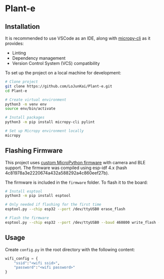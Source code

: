 # Plant-e

## Installation

It is recommended to use VSCode as an IDE, along with [micropy-cli](https://github.com/BradenM/micropy-cli) as it provides:

* Linting
* Dependency management
* Version Control System (VCS) compatibility

To set up the project on a local machine for development:

```bash
# Clone project
git clone https://github.com/LoJunKai/Plant-e.git
cd Plant-e

# Create virtual environment
python3 -m venv env
source env/bin/activate

# Install packages
python3 -m pip install micropy-cli pylint

# Set up Micropy environment locally
micropy
```

## Flashing Firmware

This project uses [custom MicroPython firmware](https://github.com/melvinkokxw/micropython) with camera and BLE support. The firmware was compiled using esp-idf 4.x (hash 4c81978a3e2220674a432a588292a4c860eef27b).

The firmware is included in the `firmware` folder. To flash it to the board:

```bash
# Install esptool
python3 -m pip install esptool

# Only needed if flashing for the first time
esptool.py --chip esp32 --port /dev/ttyUSB0 erase_flash

# Flash the firmware
esptool.py --chip esp32 --port /dev/ttyUSB0 --baud 460800 write_flash -z 0x1000 micropython_3a9d948_esp32_idf4.x_ble_camera.bin
```

## Usage

Create `config.py` in the root directory with the following content:

```python
wifi_config = {
    "ssid":"<wifi ssid>",
    "password":"<wifi password>"
}
```